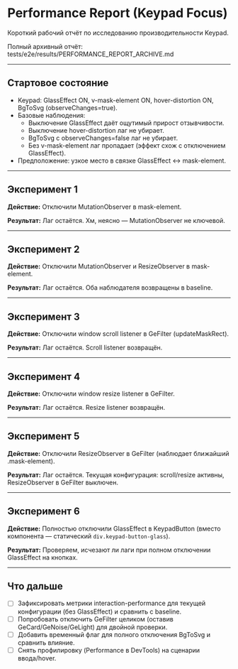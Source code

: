 # Performance Report (Keypad Focus)

Короткий рабочий отчёт по исследованию производительности Keypad.

Полный архивный отчёт: tests/e2e/results/PERFORMANCE_REPORT_ARCHIVE.md

---

## Стартовое состояние

- Keypad: GlassEffect ON, v-mask-element ON, hover-distortion ON, BgToSvg (observeChanges=true).
- Базовые наблюдения:
  - Выключение GlassEffect даёт ощутимый прирост отзывчивости.
  - Выключение hover-distortion лаг не убирает.
  - BgToSvg с observeChanges=false лаг не убирает.
  - Без v-mask-element лаг пропадает (эффект схож с отключением GlassEffect).
- Предположение: узкое место в связке GlassEffect ↔ mask-element.

---

## Эксперимент 1

**Действие:** Отключили MutationObserver в mask-element.

**Результат:** Лаг остаётся. Хм, неясно — MutationObserver не ключевой.

---

## Эксперимент 2

**Действие:** Отключили MutationObserver и ResizeObserver в mask-element.

**Результат:** Лаг остаётся. Оба наблюдателя возвращены в baseline.

---

## Эксперимент 3

**Действие:** Отключили window scroll listener в GeFilter (updateMaskRect).

**Результат:** Лаг остаётся. Scroll listener возвращён.

---

## Эксперимент 4

**Действие:** Отключили window resize listener в GeFilter.

**Результат:** Лаг остаётся. Resize listener возвращён.

---

## Эксперимент 5

**Действие:** Отключили ResizeObserver в GeFilter (наблюдает ближайший .mask-element).

**Результат:** Лаг остаётся. Текущая конфигурация: scroll/resize активны, ResizeObserver в GeFilter выключен.

---

## Эксперимент 6

**Действие:** Полностью отключили GlassEffect в KeypadButton (вместо компонента — статический `div.keypad-button-glass`).

**Результат:** Проверяем, исчезают ли лаги при полном отключении GlassEffect на кнопках.

---

## Что дальше

- [ ] Зафиксировать метрики interaction-performance для текущей конфигурации (без GlassEffect) и сравнить с baseline.
- [ ] Попробовать отключить GeFilter целиком (оставив GeCard/GeNoise/GeLight) для двойной проверки.
- [ ] Добавить временный флаг для полного отключения BgToSvg и сравнить влияние.
- [ ] Снять профилировку (Performance в DevTools) на сценарии ввода/hover.

